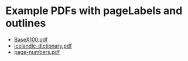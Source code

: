 # Example PDFs with pageLabels and outlines

* [BaseX100.pdf](https://files.basex.org/releases/10.0/BaseX100.pdf)
* [icelandic-dictionary.pdf](http://css4.pub/2015/icelandic/dictionary.pdf)
* [page-numbers.pdf](https://www.w3.org/WAI/WCAG22/working-examples/pdf-page-numbers/page-numbers.pdf)
